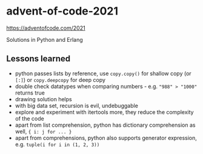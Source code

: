 # advent-of-code-2021
https://adventofcode.com/2021

Solutions in Python and Erlang

## Lessons learned
- python passes lists by reference, use `copy.copy()` for shallow copy (or `[:]`) or `copy.deepcopy` for deep copy
- double check datatypes when comparing numbers - e.g. `"988" > "1000"` returns true
- drawing solution helps
- with big data set, recursion is evil, undebuggable
- explore and experiment with itertools more, they reduce the complexity of the code
- apart from list comprehension, python has dictionary comprehension as well, `{ i: j for ... }`
- apart from comprehensions, python also supports generator expression, e.g. `tuple(i for i in (1, 2, 3))`
